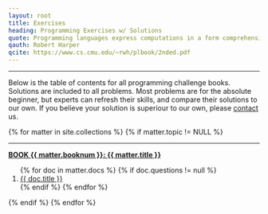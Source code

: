 ```yaml
---
layout: root
title: Exercises
heading: Programming Exercises w/ Solutions 
quote: Programming languages express computations in a form comprehensible to both people and machines.
qauth: Robert Harper
qcite: https://www.cs.cmu.edu/~rwh/plbook/2nded.pdf
---
```


<hr>

Below is the table of contents for all programming challenge books. Solutions are included to all problems. Most problems are for the absolute beginner, but experts can refresh their skills, and compare their solutions to our own. If you believe your solution is superiour to our own, please <a href="{{ site.github.url }}/contact/">contact</a> us.

<nav class="tocnav">
  {% for matter in site.collections %}
  {% if matter.topic != NULL %}
  <hr>
  <strong>
      <a href="{{ site.github.url }}/{{ matter.label }}/index">
      BOOK {{ matter.booknum }}: {{ matter.title }}
    </a>
  </strong>
  <ol> 
    {% for doc in matter.docs %}
    {% if doc.questions != null %}
    <li class="tocnav section">
      <a href="{{ site.github.url }}/{{ matter.label }}/{{ doc.section }}/">
        {{ doc.title }}
      </a>
    </li>
    {% endif %}
    {% endfor %} 
  </ol>
  {% endif %}
  {% endfor %}
</nav>
